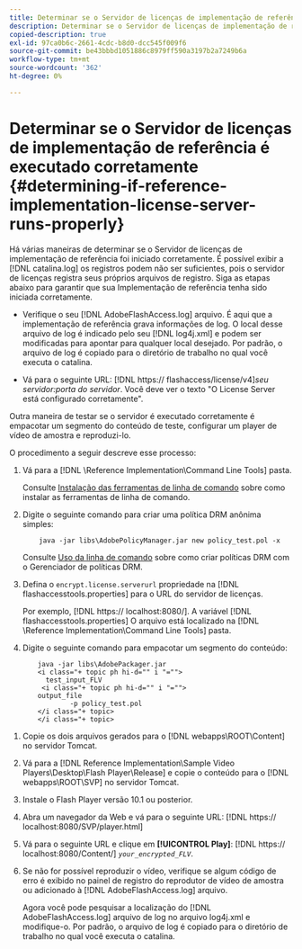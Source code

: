 ```yaml
---
title: Determinar se o Servidor de licenças de implementação de referência é executado corretamente
description: Determinar se o Servidor de licenças de implementação de referência é executado corretamente
copied-description: true
exl-id: 97ca0b6c-2661-4cdc-b8d0-dcc545f009f6
source-git-commit: be43bbbd1051886c8979ff590a3197b2a7249b6a
workflow-type: tm+mt
source-wordcount: '362'
ht-degree: 0%

---
```


# Determinar se o Servidor de licenças de implementação de referência é executado corretamente {#determining-if-reference-implementation-license-server-runs-properly}

Há várias maneiras de determinar se o Servidor de licenças de implementação de referência foi iniciado corretamente. É possível exibir a [!DNL catalina.log] os registros podem não ser suficientes, pois o servidor de licenças registra seus próprios arquivos de registro. Siga as etapas abaixo para garantir que sua Implementação de referência tenha sido iniciada corretamente.

* Verifique o seu [!DNL AdobeFlashAccess.log] arquivo. É aqui que a implementação de referência grava informações de log. O local desse arquivo de log é indicado pelo seu [!DNL log4j.xml] e podem ser modificadas para apontar para qualquer local desejado. Por padrão, o arquivo de log é copiado para o diretório de trabalho no qual você executa o catalina.

* Vá para o seguinte URL: [!DNL https:// flashaccess/license/v4]*seu servidor:porta do servidor*. Você deve ver o texto &quot;O License Server está configurado corretamente&quot;.

Outra maneira de testar se o servidor é executado corretamente é empacotar um segmento do conteúdo de teste, configurar um player de vídeo de amostra e reproduzi-lo.

O procedimento a seguir descreve esse processo:

1. Vá para a [!DNL \Reference Implementation\Command Line Tools] pasta.

   Consulte [Instalação das ferramentas de linha de comando](../drm-reference-implementations/command-line-tools/install-command-line-tools.md) sobre como instalar as ferramentas de linha de comando.

1. Digite o seguinte comando para criar uma política DRM anônima simples:

   ```
       java -jar libs\AdobePolicyManager.jar new policy_test.pol -x
   ```

   Consulte [Uso da linha de comando](../drm-reference-implementations/command-line-tools/configure-command-line-tools/policy-manager/policy-manager-command-line-usage.md) sobre como criar políticas DRM com o Gerenciador de políticas DRM.

1. Defina o `encrypt.license.serverurl` propriedade na [!DNL flashaccesstools.properties] para o URL do servidor de licenças.

   Por exemplo, [!DNL https:// localhost:8080/]. A variável [!DNL flashaccesstools.properties] O arquivo está localizado na [!DNL \Reference Implementation\Command Line Tools] pasta.

1. Digite o seguinte comando para empacotar um segmento do conteúdo:

```
       java -jar libs\AdobePackager.jar  
       <i class="+ topic ph hi-d="" i "="">
         test_input_FLV  
        <i class="+ topic ph hi-d="" i "="">
       output_file  
               -p policy_test.pol 
       </i class="+ topic> 
       </i class="+ topic>
```

1. Copie os dois arquivos gerados para o [!DNL webapps\ROOT\Content] no servidor Tomcat.
1. Vá para a [!DNL Reference Implementation\Sample Video Players\Desktop\Flash Player\Release] e copie o conteúdo para o [!DNL webapps\ROOT\SVP\] no servidor Tomcat.

1. Instale o Flash Player versão 10.1 ou posterior.
1. Abra um navegador da Web e vá para o seguinte URL: [!DNL        https:// localhost:8080/SVP/player.html]

1. Vá para o seguinte URL e clique em **[!UICONTROL Play]**: [!DNL https:// localhost:8080/Content/] *`your_encrypted_FLV`*.

1. Se não for possível reproduzir o vídeo, verifique se algum código de erro é exibido no painel de registro do reprodutor de vídeo de amostra ou adicionado à [!DNL AdobeFlashAccess.log] arquivo.

   Agora você pode pesquisar a localização do [!DNL AdobeFlashAccess.log] arquivo de log no arquivo log4j.xml e modifique-o. Por padrão, o arquivo de log é copiado para o diretório de trabalho no qual você executa o catalina.
